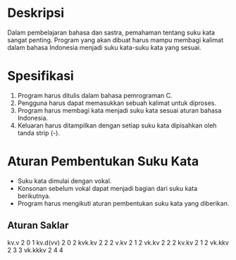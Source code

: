 # Deskripsi
Dalam pembelajaran bahasa dan sastra, pemahaman tentang suku kata sangat penting. Program yang akan
dibuat harus mampu membagi kalimat dalam bahasa Indonesia menjadi suku kata-suku kata yang sesuai.
# Spesifikasi
1. Program harus ditulis dalam bahasa pemrograman C.
2. Pengguna harus dapat memasukkan sebuah kalimat untuk diproses.
3. Program harus membagi kata menjadi suku kata sesuai aturan bahasa Indonesia.
4. Keluaran harus ditampilkan dengan setiap suku kata dipisahkan oleh tanda strip (-).
# Aturan Pembentukan Suku Kata
- Suku kata dimulai dengan vokal.
- Konsonan sebelum vokal dapat menjadi bagian dari suku kata berikutnya.
- Program harus mengikuti aturan pembentukan suku kata yang diberikan.
## Aturan Saklar
kv.v     2 0 1
kv.d(vv) 2 0 2
kvk.kv   2 2 2
v.kv     2 1 2
vk.kv    2 2 2
kv.kv    2 1 2
vk.kkv   2 3 3
vk.kkkv  2 4 4